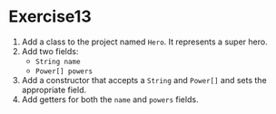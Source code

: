 # Exercise13

1. Add a class to the project named `Hero`. It represents a super hero.
2. Add two fields:
    - `String name`
    - `Power[] powers`
3. Add a constructor that accepts a `String` and `Power[]` and sets the appropriate field.
4. Add getters for both the `name` and `powers` fields.